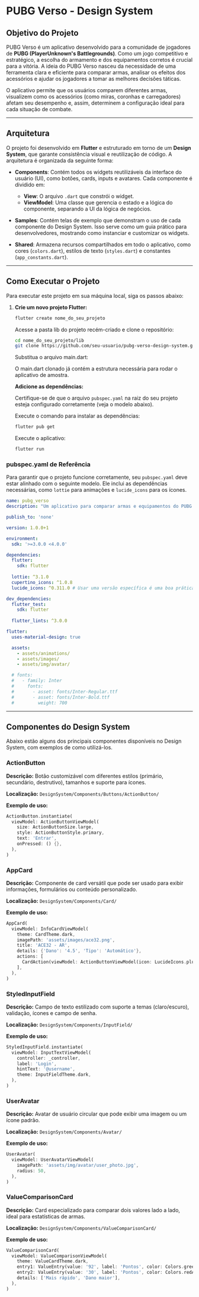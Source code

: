# PUBG Verso - Design System

## Objetivo do Projeto

PUBG Verso é um aplicativo desenvolvido para a comunidade de jogadores de **PUBG (PlayerUnknown's Battlegrounds)**. Como um jogo competitivo e estratégico, a escolha do armamento e dos equipamentos corretos é crucial para a vitória. A ideia do PUBG Verso nasceu da necessidade de uma ferramenta clara e eficiente para comparar armas, analisar os efeitos dos acessórios e ajudar os jogadores a tomar as melhores decisões táticas.

O aplicativo permite que os usuários comparem diferentes armas, visualizem como os acessórios (como miras, coronhas e carregadores) afetam seu desempenho e, assim, determinem a configuração ideal para cada situação de combate.

---

## Arquitetura

O projeto foi desenvolvido em **Flutter** e estruturado em torno de um **Design System**, que garante consistência visual e reutilização de código. A arquitetura é organizada da seguinte forma:

- **Components**: Contém todos os widgets reutilizáveis da interface do usuário (UI), como botões, cards, inputs e avatares. Cada componente é dividido em:
    - **View**: O arquivo `.dart` que constrói o widget.
    - **ViewModel**: Uma classe que gerencia o estado e a lógica do componente, separando a UI da lógica de negócios.

- **Samples**: Contém telas de exemplo que demonstram o uso de cada componente do Design System. Isso serve como um guia prático para desenvolvedores, mostrando como instanciar e customizar os widgets.

- **Shared**: Armazena recursos compartilhados em todo o aplicativo, como cores (`colors.dart`), estilos de texto (`styles.dart`) e constantes (`app_constants.dart`).

---

## Como Executar o Projeto

Para executar este projeto em sua máquina local, siga os passos abaixo:

1. **Crie um novo projeto Flutter:**
   ```bash
   flutter create nome_do_seu_projeto
   ```
   Acesse a pasta lib do projeto recém-criado e clone o repositório:

   ```bash
   cd nome_do_seu_projeto/lib
   git clone https://github.com/seu-usuario/pubg-verso-design-system.git .
   ```

   Substitua o arquivo main.dart:

   O main.dart clonado já contém a estrutura necessária para rodar o aplicativo de amostra.

   **Adicione as dependências:**

   Certifique-se de que o arquivo `pubspec.yaml` na raiz do seu projeto esteja configurado corretamente (veja o modelo abaixo).

   Execute o comando para instalar as dependências:

   ```bash
   flutter pub get
   ```

   Execute o aplicativo:

   ```bash
   flutter run
   ```

### pubspec.yaml de Referência

Para garantir que o projeto funcione corretamente, seu `pubspec.yaml` deve estar alinhado com o seguinte modelo. Ele inclui as dependências necessárias, como `lottie` para animações e `lucide_icons` para os ícones.

```yaml
name: pubg_verso
description: "Um aplicativo para comparar armas e equipamentos do PUBG."

publish_to: 'none' 

version: 1.0.0+1

environment:
  sdk: '>=3.0.0 <4.0.0'

dependencies:
  flutter:
    sdk: flutter
  
  lottie: ^3.1.0
  cupertino_icons: ^1.0.8
  lucide_icons: ^0.311.0 # Usar uma versão específica é uma boa prática

dev_dependencies:
  flutter_test:
    sdk: flutter
  
  flutter_lints: ^3.0.0

flutter:
  uses-material-design: true

  assets:
    - assets/animations/
    - assets/images/
    - assets/img/avatar/

  # fonts:
  #   - family: Inter
  #     fonts:
  #       - asset: fonts/Inter-Regular.ttf
  #       - asset: fonts/Inter-Bold.ttf
  #         weight: 700
```

---

## Componentes do Design System

Abaixo estão alguns dos principais componentes disponíveis no Design System, com exemplos de como utilizá-los.

### ActionButton

**Descrição:** Botão customizável com diferentes estilos (primário, secundário, destrutivo), tamanhos e suporte para ícones.

**Localização:** `DesignSystem/Components/Buttons/ActionButton/`

**Exemplo de uso:**

```dart
ActionButton.instantiate(
  viewModel: ActionButtonViewModel(
    size: ActionButtonSize.large,
    style: ActionButtonStyle.primary,
    text: 'Entrar',
    onPressed: () {},
  ),
)
```

### AppCard

**Descrição:** Componente de card versátil que pode ser usado para exibir informações, formulários ou conteúdo personalizado.

**Localização:** `DesignSystem/Components/Card/`

**Exemplo de uso:**

```dart
AppCard(
  viewModel: InfoCardViewModel(
    theme: CardTheme.dark,
    imagePath: 'assets/images/ace32.png',
    title: 'ACE32 - AR',
    details: {'Dano': '4.5', 'Tipo': 'Automático'},
    actions: [
      CardAction(viewModel: ActionButtonViewModel(icon: LucideIcons.plus, ...)),
    ],
  ),
)
```

### StyledInputField

**Descrição:** Campo de texto estilizado com suporte a temas (claro/escuro), validação, ícones e campo de senha.

**Localização:** `DesignSystem/Components/InputField/`

**Exemplo de uso:**

```dart
StyledInputField.instantiate(
  viewModel: InputTextViewModel(
    controller: _controller,
    label: 'Login',
    hintText: '@username',
    theme: InputFieldTheme.dark,
  ),
)
```

### UserAvatar

**Descrição:** Avatar de usuário circular que pode exibir uma imagem ou um ícone padrão.

**Localização:** `DesignSystem/Components/Avatar/`

**Exemplo de uso:**

```dart
UserAvatar(
  viewModel: UserAvatarViewModel(
    imagePath: 'assets/img/avatar/user_photo.jpg',
    radius: 50,
  ),
)
```

### ValueComparisonCard

**Descrição:** Card especializado para comparar dois valores lado a lado, ideal para estatísticas de armas.

**Localização:** `DesignSystem/Components/ValueComparisonCard/`

**Exemplo de uso:**

```dart
ValueComparisonCard(
  viewModel: ValueComparisonViewModel(
    theme: ValueCardTheme.dark,
    entry1: ValueEntry(value: '92', label: 'Pontos', color: Colors.greenAccent),
    entry2: ValueEntry(value: '30', label: 'Pontos', color: Colors.redAccent),
    details: ['Mais rápido', 'Dano maior'],
  ),
)
```
